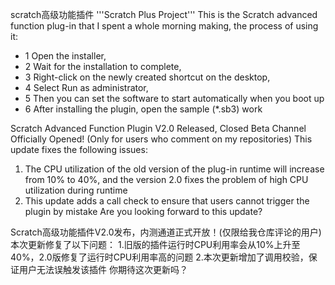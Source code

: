 scratch高级功能插件
'''Scratch Plus Project'''
This is the Scratch advanced function plug-in that I spent a whole morning making, the process of using it:
 - 1 Open the installer,
 - 2 Wait for the installation to complete,
 - 3 Right-click on the newly created shortcut on the desktop,
 - 4 Select Run as administrator,
 - 5 Then you can set the software to start automatically when you boot up
 - 6 After installing the plugin, open the sample (*.sb3) work

Scratch Advanced Function Plugin V2.0 Released, Closed Beta Channel Officially Opened! (Only for users who comment on my repositories)
This update fixes the following issues:
1. The CPU utilization of the old version of the plug-in runtime will increase from 10% to 40%, and the version 2.0 fixes the problem of high CPU utilization during runtime
2. This update adds a call check to ensure that users cannot trigger the plugin by mistake
Are you looking forward to this update?

Scratch高级功能插件V2.0发布，内测通道正式开放！(仅限给我仓库评论的用户)
本次更新修复了以下问题：
1.旧版的插件运行时CPU利用率会从10%上升至40%，2.0版修复了运行时CPU利用率高的问题
2.本次更新增加了调用校验，保证用户无法误触发该插件
你期待这次更新吗？
